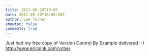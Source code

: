 ```yaml
---
title: 2011-09-28T10-05
date: 2011-09-28T10:05:58Z
author: Lee Turner
showtoc: false
comments: true
---
```


Just had my free copy of Version Control By Example delivered :-)  http://www.ericsink.com/vcbe/

